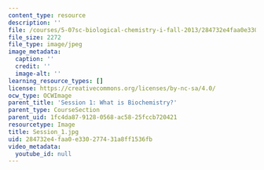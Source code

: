 ```yaml
---
content_type: resource
description: ''
file: /courses/5-07sc-biological-chemistry-i-fall-2013/284732e4faa0e330277431a8ff1536fb_Session_1.jpg
file_size: 2272
file_type: image/jpeg
image_metadata:
  caption: ''
  credit: ''
  image-alt: ''
learning_resource_types: []
license: https://creativecommons.org/licenses/by-nc-sa/4.0/
ocw_type: OCWImage
parent_title: 'Session 1: What is Biochemistry?'
parent_type: CourseSection
parent_uid: 1fc4da87-9128-0568-ac58-25fccb720421
resourcetype: Image
title: Session_1.jpg
uid: 284732e4-faa0-e330-2774-31a8ff1536fb
video_metadata:
  youtube_id: null
---
```

